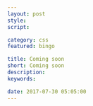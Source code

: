 ```yaml
---
layout: post
style:
script:

category: css
featured: bingo

title: Coming soon
short: Coming soon
description:
keywords:

date: 2017-07-30 05:05:00
---
```

